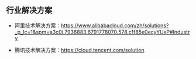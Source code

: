 ## 行业解决方案

* 阿里技术解决方案：https://www.alibabacloud.com/zh/solutions?_p_lc=1&spm=a3c0i.7936883.6791778070.578.c1f85e0ecyYUxP#Industry



* 腾讯技术解决方案：https://cloud.tencent.com/solution





